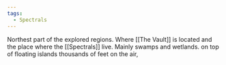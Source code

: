 ```yaml
---
tags:
  - Spectrals
---
```


Northest part of the explored regions. Where [[The Vault]] is located and the place where the [[Spectrals]] live. Mainly swamps and wetlands. on top of floating islands thousands of feet on the air, 